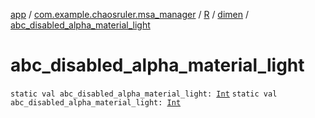 [app](../../../index.md) / [com.example.chaosruler.msa_manager](../../index.md) / [R](../index.md) / [dimen](index.md) / [abc_disabled_alpha_material_light](.)

# abc_disabled_alpha_material_light

`static val abc_disabled_alpha_material_light: `[`Int`](https://kotlinlang.org/api/latest/jvm/stdlib/kotlin/-int/index.html)
`static val abc_disabled_alpha_material_light: `[`Int`](https://kotlinlang.org/api/latest/jvm/stdlib/kotlin/-int/index.html)